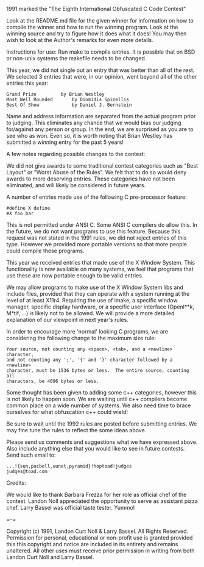 1991 marked the "The Eighth International Obfuscated C Code Contest"


Look at the README.md file for the given winner for information
on how to compile the winner and how to run the winning program.
Look at the winning source and try to figure how it does what it does!
You may then wish to look at the Author's remarks for even more details.

Instructions for use: Run make to compile entries.  It is possible that
on BSD or non-unix systems the makefile needs to be changed.

This year, we did not single out an entry that was better than all of
the rest.  We selected 3 entries that were, in our opinion, went beyond
all of the other entries this year:

	Grand Prize			by Brian Westley
	Most Well Rounded		by Diomidis Spinellis
	Best Of Show    		by Daniel J. Bernstein

Name and address information are separated from the actual program
prior to judging.  This eliminates any chance that we would bias our
judging for/against any person or group.  In the end, we are surprised
as you are to see who as won.  Even so, it is worth noting that
Brian Westley has submitted a winning entry for the past 5 years!


A few notes regarding possible changes to the contest:

We did not give awards to some traditional contest categories such as
"Best Layout" or "Worst Abuse of the Rules".  We felt that to do so
would deny awards to more deserving entries.  These categories have not
been eliminated, and will likely be considered in future years.

A number of entries made use of the following C pre-processor feature:

	#define X define
	#X foo bar

This is not permitted under ANSI C.  Some ANSI C compilers do allow
this.  In the future, we do not want programs to use this feature.
Because this request was not stated in the 1991 rules, we did not
reject entries of this type.  However we provided more portable
versions so that more people could compile these programs.

This year we received entries that made use of the X Window System.
This functionality is now available on many systems, we feel that
programs that use these are now portable enough to be valid entries.

We may allow programs to make use of the X Window System libs and include
files, provided that they can operate with a system running at the level
of at least X11r4.  Requiring the use of imake, a specific window manager,
specific display hardware, or a specific user interface (Openl**k,
M*tif, ...) is likely not to be allowed.  We will provide a more detailed
explanation of our viewpoint in next year's rules.

In order to encourage more 'normal' looking C programs, we are considering
the following change to the maximum size rule:

    Your source, not counting any <space>, <tab>, and a <newline> character,
    and not counting any ';', '{' and '}' character followed by a <newline>
    character, must be 1536 bytes or less.  The entire source, counting all
    characters, be 4096 bytes or less.

Some thought has been given to adding some c++ categories, however this
is not likely to happen soon.  We are waiting until c++ compilers become
common place on a wide number of systems.  We also need time to brace
ourselves for what obfuscation c++ could wield!

Be sure to wait until the 1992 rules are posted before submitting entries.
We may fine tune the rules to reflect the some ideas above.

Please send us comments and suggestions what we have expressed above.
Also include anything else that you would like to see in future contests.
Send such email to:

	...!{sun,pacbell,uunet,pyramid}!hoptoad!judges
	judges@toad.com


Credits:

We would like to thank Barbara Frezza for her role as official chef
of the contest.  Landon Noll appreciated the opportunity to serve
as assistant pizza chef.  Larry Bassel was official taste tester. Yummo!

=-=

Copyright (c) 1991, Landon Curt Noll & Larry Bassel.
All Rights Reserved.  Permission for personal, educational or non-profit use is
granted provided this this copyright and notice are included in its entirety
and remains unaltered.  All other uses must receive prior permission in writing
from both Landon Curt Noll and Larry Bassel.
